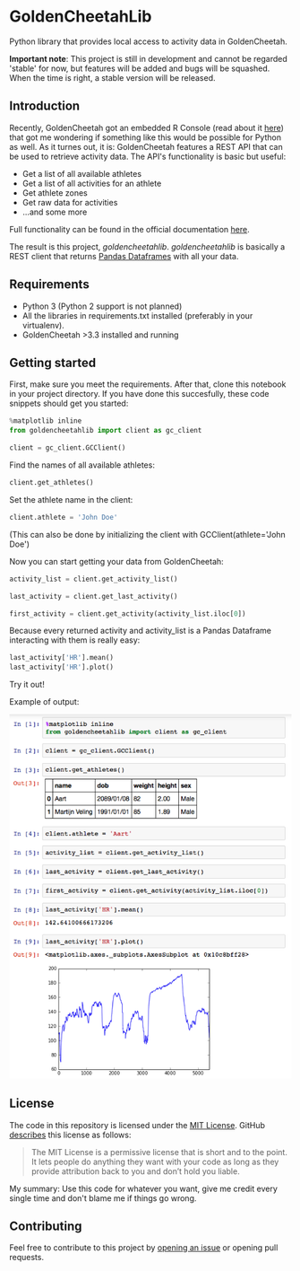 # GoldenCheetahLib
Python library that provides local access to activity data in GoldenCheetah.

**Important note**: This project is still in development and cannot be regarded 'stable' for now, but features will be added and bugs will be squashed. When the time is right, a stable version will be released.

## Introduction
Recently, GoldenCheetah got an embedded R Console (read about it [here](https://github.com/GoldenCheetah/GoldenCheetah/wiki/UG_Special-Topics_Working-with-R)) that got me wondering if something like this would be possible for Python as well. As it turnes out, it is: GoldenCheetah features a REST API that can be used to retrieve activity data. The API's functionality is basic but useful: 
- Get a list of all available athletes
- Get a list of all activities for an athlete
- Get athlete zones
- Get raw data for activities
- ...and some more

Full functionality can be found in the official documentation [here](https://github.com/GoldenCheetah/GoldenCheetah/wiki/UG_Special-Topics_REST-API-documentation).

The result is this project, *goldencheetahlib*. *goldencheetahlib* is basically a REST client that returns [Pandas Dataframes](http://pandas.pydata.org/pandas-docs/stable/generated/pandas.DataFrame.html.) with all your data.

## Requirements
- Python 3 (Python 2 support is not planned)
- All the libraries in requirements.txt installed (preferably in your virtualenv).
- GoldenCheetah >3.3 installed and running

## Getting started
First, make sure you meet the requirements. After that, clone this notebook in your project directory. If you have done this succesfully, these code snippets should get you started:
```python
%matplotlib inline
from goldencheetahlib import client as gc_client
```
```python
client = gc_client.GCClient()
```
Find the names of all available athletes:
```python
client.get_athletes()
```
Set the athlete name in the client:
```python
client.athlete = 'John Doe'
```
(This can also be done by initializing the client with GCClient(athlete='John Doe')

Now you can start getting your data from GoldenCheetah:
```python
activity_list = client.get_activity_list()
```
```python
last_activity = client.get_last_activity()
```
```python
first_activity = client.get_activity(activity_list.iloc[0])
```

Because every returned activity and activity_list is a Pandas Dataframe interacting with them is really easy:
```python
last_activity['HR'].mean()
last_activity['HR'].plot()
```

Try it out!

Example of output:

![Getting started example](docs/resources/getting_started_example.png "Getting started example")

## License
The code in this repository is licensed under the [MIT License](http://choosealicense.com/licenses/mit/). GitHub [describes](http://choosealicense.com) this license as follows:
> The MIT License is a permissive license that is short and to the point. It lets people do anything they want with your code as long as they provide attribution back to you and don’t hold you liable.

My summary: Use this code for whatever you want, give me credit every single time and don't blame me if things go wrong.

## Contributing
Feel free to contribute to this project by [opening an issue](https://github.com/AartGoossens/goldencheetahlib/issues/new) or opening pull requests.
